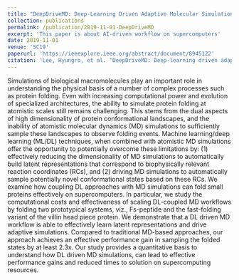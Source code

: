 ```yaml
---
title: "DeepDriveMD: Deep-Learning Driven Adaptive Molecular Simulations for Protein Folding"
collection: publications
permalink: /publication/2019-11-01-DeepDriveMD
excerpt: 'This paper is about AI-driven workflow on supercomputers'
date: 2019-11-01
venue: 'SC19'
paperurl: 'https://ieeexplore.ieee.org/abstract/document/8945122'
citation: 'Lee, Hyungro, et al. "DeepDriveMD: Deep-learning driven adaptive molecular simulations for protein folding." 2019 IEEE/ACM Third Workshop on Deep Learning on Supercomputers (DLS). IEEE, 2019.'
---
```


Simulations of biological macromolecules play an important role in understanding the physical basis of a number of complex processes such as protein folding. Even with increasing computational power and evolution of specialized architectures, the ability to simulate protein folding at atomistic scales still remains challenging. This stems from the dual aspects of high dimensionality of protein conformational landscapes, and the inability of atomistic molecular dynamics (MD) simulations to sufficiently sample these landscapes to observe folding events. Machine learning/deep learning (ML/DL) techniques, when combined with atomistic MD simulations offer the opportunity to potentially overcome these limitations by: (1) effectively reducing the dimensionality of MD simulations to automatically build latent representations that correspond to biophysically relevant reaction coordinates (RCs), and (2) driving MD simulations to automatically sample potentially novel conformational states based on these RCs. We examine how coupling DL approaches with MD simulations can fold small proteins effectively on supercomputers. In particular, we study the computational costs and effectiveness of scaling DL-coupled MD workflows by folding two prototypical systems, viz., Fs-peptide and the fast-folding variant of the villin head piece protein. We demonstrate that a DL driven MD workflow is able to effectively learn latent representations and drive adaptive simulations. Compared to traditional MD-based approaches, our approach achieves an effective performance gain in sampling the folded states by at least 2.3x. Our study provides a quantitative basis to understand how DL driven MD simulations, can lead to effective performance gains and reduced times to solution on supercomputing resources.

